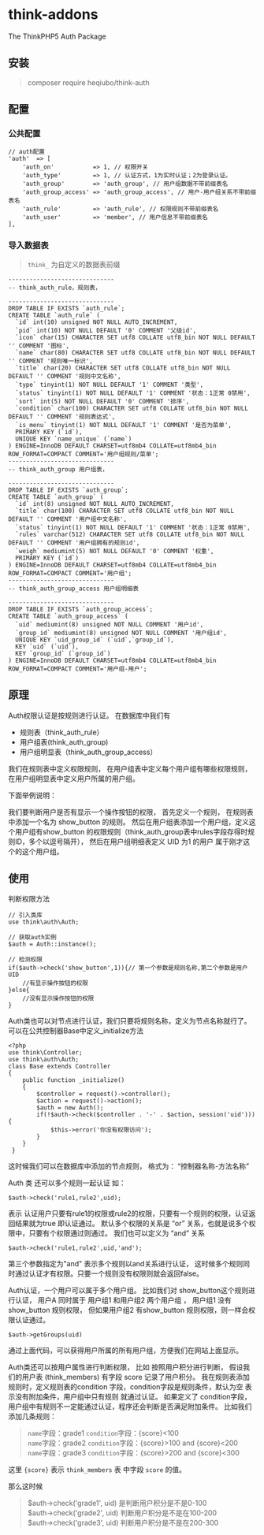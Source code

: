 # think-addons
The ThinkPHP5 Auth Package

## 安装
> composer require heqiubo/think-auth

## 配置
### 公共配置
```
// auth配置
'auth'  => [
    'auth_on'           => 1, // 权限开关
    'auth_type'         => 1, // 认证方式，1为实时认证；2为登录认证。
    'auth_group'        => 'auth_group', // 用户组数据不带前缀表名
    'auth_group_access' => 'auth_group_access', // 用户-用户组关系不带前缀表名
    'auth_rule'         => 'auth_rule', // 权限规则不带前缀表名
    'auth_user'         => 'member', // 用户信息不带前缀表名
],
```

### 导入数据表
> `think_` 为自定义的数据表前缀

```
------------------------------
-- think_auth_rule，规则表，

------------------------------
DROP TABLE IF EXISTS `auth_rule`;
CREATE TABLE `auth_rule` (
  `id` int(10) unsigned NOT NULL AUTO_INCREMENT,
  `pid` int(10) NOT NULL DEFAULT '0' COMMENT '父级id',
  `icon` char(15) CHARACTER SET utf8 COLLATE utf8_bin NOT NULL DEFAULT '' COMMENT '图标',
  `name` char(80) CHARACTER SET utf8 COLLATE utf8_bin NOT NULL DEFAULT '' COMMENT '规则唯一标识',
  `title` char(20) CHARACTER SET utf8 COLLATE utf8_bin NOT NULL DEFAULT '' COMMENT '规则中文名称',
  `type` tinyint(1) NOT NULL DEFAULT '1' COMMENT '类型',
  `status` tinyint(1) NOT NULL DEFAULT '1' COMMENT '状态：1正常 0禁用',
  `sort` int(5) NOT NULL DEFAULT '0' COMMENT '排序',
  `condition` char(100) CHARACTER SET utf8 COLLATE utf8_bin NOT NULL DEFAULT '' COMMENT '规则表达式',
  `is_menu` tinyint(1) NOT NULL DEFAULT '1' COMMENT '是否为菜单',
  PRIMARY KEY (`id`),
  UNIQUE KEY `name_unique` (`name`)
) ENGINE=InnoDB DEFAULT CHARSET=utf8mb4 COLLATE=utf8mb4_bin ROW_FORMAT=COMPACT COMMENT='用户组规则/菜单';
------------------------------
-- think_auth_group 用户组表， 

------------------------------
DROP TABLE IF EXISTS `auth_group`;
CREATE TABLE `auth_group` (
  `id` int(8) unsigned NOT NULL AUTO_INCREMENT,
  `title` char(100) CHARACTER SET utf8 COLLATE utf8_bin NOT NULL DEFAULT '' COMMENT '用户组中文名称',
  `status` tinyint(1) NOT NULL DEFAULT '1' COMMENT '状态：1正常 0禁用',
  `rules` varchar(512) CHARACTER SET utf8 COLLATE utf8_bin NOT NULL DEFAULT '' COMMENT '用户组拥有的规则id',
  `weigh` mediumint(5) NOT NULL DEFAULT '0' COMMENT '权重',
  PRIMARY KEY (`id`)
) ENGINE=InnoDB DEFAULT CHARSET=utf8mb4 COLLATE=utf8mb4_bin ROW_FORMAT=COMPACT COMMENT='用户组';
------------------------------
-- think_auth_group_access 用户组明细表

------------------------------
DROP TABLE IF EXISTS `auth_group_access`;
CREATE TABLE `auth_group_access` (
  `uid` mediumint(8) unsigned NOT NULL COMMENT '用户id',
  `group_id` mediumint(8) unsigned NOT NULL COMMENT '用户组id',
  UNIQUE KEY `uid_group_id` (`uid`,`group_id`),
  KEY `uid` (`uid`),
  KEY `group_id` (`group_id`)
) ENGINE=InnoDB DEFAULT CHARSET=utf8mb4 COLLATE=utf8mb4_bin ROW_FORMAT=COMPACT COMMENT='用户组-用户';
```

## 原理
Auth权限认证是按规则进行认证。
在数据库中我们有 

- 规则表（think_auth_rule） 
- 用户组表(think_auth_group) 
- 用户组明显表（think_auth_group_access）

我们在规则表中定义权限规则， 在用户组表中定义每个用户组有哪些权限规则，在用户组明显表中定义用户所属的用户组。 

下面举例说明：

我们要判断用户是否有显示一个操作按钮的权限， 首先定义一个规则， 在规则表中添加一个名为 show_button 的规则。 然后在用户组表添加一个用户组，定义这个用户组有show_button 的权限规则（think_auth_group表中rules字段存得时规则ID，多个以逗号隔开）， 然后在用户组明细表定义 UID 为1 的用户 属于刚才这个的这个用户组。 

## 使用
判断权限方法
```
// 引入类库
use think\auth\Auth;

// 获取auth实例
$auth = Auth::instance();

// 检测权限
if($auth->check('show_button',1)){// 第一个参数是规则名称,第二个参数是用户UID
	//有显示操作按钮的权限
}else{
	//没有显示操作按钮的权限
}
```

Auth类也可以对节点进行认证，我们只要将规则名称，定义为节点名称就行了。 
可以在公共控制器Base中定义_initialize方法
```
<?php
use think\Controller;
use think\auth\Auth;
class Base extends Controller
{
    public function _initialize()
	{
		$controller = request()->controller();
		$action = request()->action();
		$auth = new Auth();
		if(!$auth->check($controller . '-' . $action, session('uid'))){
			$this->error('你没有权限访问');
		}
    }
 }
```
这时候我们可以在数据库中添加的节点规则， 格式为： “控制器名称-方法名称”

Auth 类 还可以多个规则一起认证 如： 
```
$auth->check('rule1,rule2',uid); 
```
表示 认证用户只要有rule1的权限或rule2的权限，只要有一个规则的权限，认证返回结果就为true 即认证通过。 默认多个权限的关系是 “or” 关系，也就是说多个权限中，只要有个权限通过则通过。 我们也可以定义为 “and” 关系
```
$auth->check('rule1,rule2',uid,'and'); 
```
第三个参数指定为"and" 表示多个规则以and关系进行认证， 这时候多个规则同时通过认证才有权限。只要一个规则没有权限则就会返回false。

Auth认证，一个用户可以属于多个用户组。 比如我们对 show_button这个规则进行认证， 用户A 同时属于 用户组1 和用户组2 两个用户组 ， 用户组1 没有show_button 规则权限， 但如果用户组2 有show_button 规则权限，则一样会权限认证通过。 
```
$auth->getGroups(uid)
```
通过上面代码，可以获得用户所属的所有用户组，方便我们在网站上面显示。

Auth类还可以按用户属性进行判断权限， 比如
按照用户积分进行判断， 假设我们的用户表 (think_members) 有字段 score 记录了用户积分。 
我在规则表添加规则时，定义规则表的condition 字段，condition字段是规则条件，默认为空 表示没有附加条件，用户组中只有规则 就通过认证。
如果定义了 condition字段，用户组中有规则不一定能通过认证，程序还会判断是否满足附加条件。
比如我们添加几条规则： 

> `name`字段：grade1 `condition`字段：{score}<100 <br/>
> `name`字段：grade2 `condition`字段：{score}>100 and {score}<200<br/>
> `name`字段：grade3 `condition`字段：{score}>200 and {score}<300

这里 `{score}` 表示 `think_members` 表 中字段 `score` 的值。 

那么这时候 

> $auth->check('grade1', uid) 是判断用户积分是不是0-100<br/>
> $auth->check('grade2', uid) 判断用户积分是不是在100-200<br/>
> $auth->check('grade3', uid) 判断用户积分是不是在200-300

